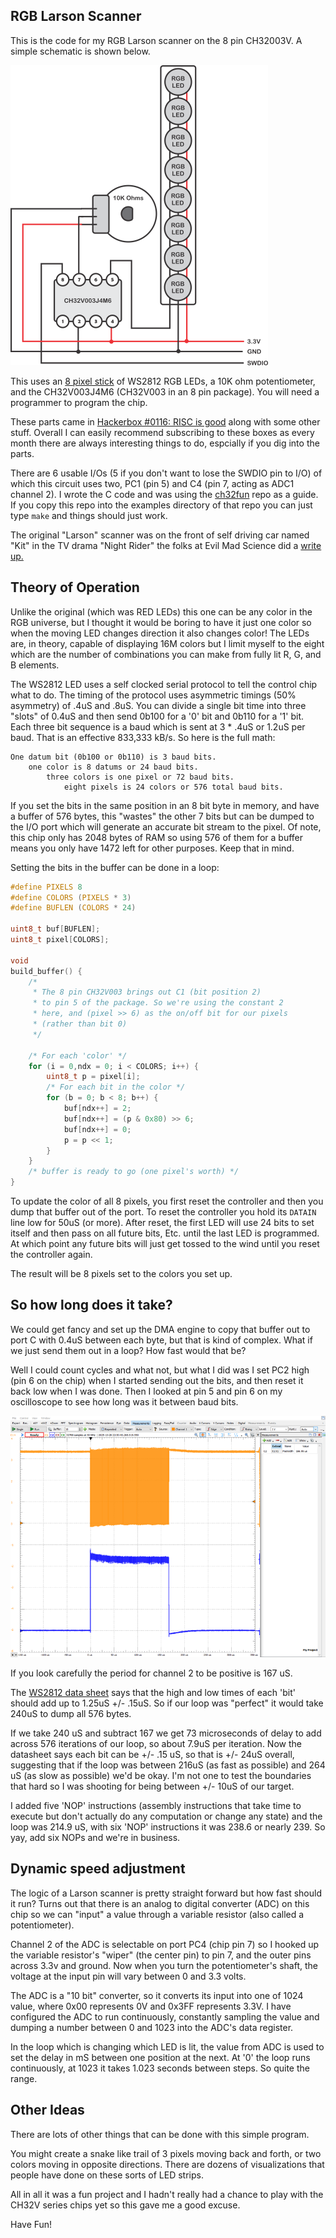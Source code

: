 RGB Larson Scanner
------------------

This is the code for my RGB Larson scanner on the 8 pin CH32003V. A simple
schematic is shown below.

![RGB Larson Scanner Schematic](risc-is-good-schematic.png)

This uses an [8 pixel stick](https://www.amazon.com/dp/B09YTLY6CK) of WS2812
RGB LEDs, a 10K ohm potentiometer, and the CH32V003J4M6 (CH32V003 in an 8 pin
package). You will need a programmer to program the chip.

These parts came in 
[Hackerbox #0116: RISC is good](https://hackerboxes.com/collections/past-hackerboxes/products/hackerbox-0116-risc-is-good) along with some other stuff.
Overall I can easily recommend subscribing to these boxes as every month there
are always interesting things to do, espcially if you dig into the parts.

There are 6 usable I/Os (5 if you don't want to lose the SWDIO pin to I/O) of
which this circuit uses two, PC1 (pin 5) and C4 (pin 7, acting as ADC1 
channel 2). I wrote the C code and was using the 
[ch32fun](https://github.com/cnlohr/ch32fun) repo as a guide. If you copy
this repo into the examples directory of that repo you can just type `make`
and things should just work.

The original "Larson" scanner was on the front of self driving car named
"Kit" in the TV drama "Night Rider" the folks at Evil Mad Science did a
[write up.](https://wiki.evilmadscientist.com/Larson_Scanner)

## Theory of Operation

Unlike the original (which was RED LEDs) this one can be any color in the
RGB universe, but I thought it would be boring to have it just one color so
when the moving LED changes direction it also changes color! The LEDs are,
in theory, capable of displaying 16M colors but I limit myself to the eight
which are the number of combinations you can make from fully lit R, G, and
B elements. 

The WS2812 LED uses a self clocked serial protocol to tell the control 
chip what to do. The timing of the protocol uses asymmetric timings (50%
asymmetry) of .4uS and .8uS. You can divide a single bit time into three
"slots" of 0.4uS and then send 0b100 for a '0' bit and 0b110 for a '1' bit.
Each three bit sequence is a baud which is sent at 3 \* .4uS or 1.2uS
per baud. That is an effective 833,333 kB/s. So here is the full math:

```
One datum bit (0b100 or 0b110) is 3 baud bits.
    one color is 8 datums or 24 baud bits.
        three colors is one pixel or 72 baud bits.
			eight pixels is 24 colors or 576 total baud bits.
```
If you set the bits in the same position in an 8 bit byte in memory, and 
have a buffer of 576 bytes, this "wastes" the other 7 bits but can be
dumped to the I/O port which will generate an accurate bit stream to the
pixel.  Of note, this chip only has 2048 bytes of RAM so using 576 of 
them for a buffer means you only have 1472 left for other purposes. Keep 
that in mind.


Setting the bits in the buffer can be done in a loop:
```c
#define PIXELS 8
#define COLORS (PIXELS * 3)
#define BUFLEN (COLORS * 24)

uint8_t buf[BUFLEN];
uint8_t pixel[COLORS];

void
build_buffer() {
	/* 
	 * The 8 pin CH32V003 brings out C1 (bit position 2)
	 * to pin 5 of the package. So we're using the constant 2
	 * here, and (pixel >> 6) as the on/off bit for our pixels
	 * (rather than bit 0)
	 */

    /* For each 'color' */
    for (i = 0,ndx = 0; i < COLORS; i++) {
        uint8_t p = pixel[i];
        /* For each bit in the color */
        for (b = 0; b < 8; b++) {
            buf[ndx++] = 2;
            buf[ndx++] = (p & 0x80) >> 6;
            buf[ndx++] = 0;
			p = p << 1;
        }
    }
    /* buffer is ready to go (one pixel's worth) */
}
```

To update the color of all 8 pixels, you first reset the controller and
then you dump that buffer out of the port. To reset the controller you
hold its `DATAIN` line low for 50uS (or more). After reset, the first
LED will use 24 bits to set itself and then pass on all future bits, Etc.
until the last LED is programmed. At which point any future bits will just
get tossed to the wind until you reset the controller again. 

The result will be 8 pixels set to the colors you set up.

## So how long does it take?

We could get fancy and set up the DMA engine to copy that buffer out to
port C with 0.4uS between each byte, but that is kind of complex. What if
we just send them out in a loop? How fast would that be? 

Well I could count cycles and what not, but what I did was I set PC2 high (pin
6 on the chip) when I started sending out the bits, and then reset it back 
low when I was done. Then I looked at pin 5 and pin 6 on my oscilloscope
to see how long was it between baud bits.

![Scope Image of the Bit Dump](untuned-scope-image.png)

If you look carefully  the period for channel 2 to be positive is 167 uS.

The [WS2812 data sheet](https://www.digikey.com/en/htmldatasheets/production/1829370/0/0/1/ws2812b)
says that the high and low times of each 'bit' should add up to 1.25uS +/-
.15uS. So if our loop was "perfect" it would take 240uS to dump all 576
bytes.

If we take 240 uS and subtract 167 we get 73 microseconds of delay to add
across 576 iterations of our loop, so about 7.9uS per iteration. Now the
datasheet says each bit can be +/- .15 uS, so that is +/- 24uS overall,
suggesting that if the loop was between 216uS (as fast as possible)
and 264 uS (as slow  as possible) we'd be okay. I'm not one to test 
the boundaries that hard so I was shooting for being between +/- 10uS
of our target.

I added five 'NOP' instructions (assembly instructions that take time to
execute but don't actually do any computation or change any state) and the
loop was 214.9 uS, with six 'NOP' instructions it was 238.6 or nearly 239.
So yay, add six NOPs and we're in business.
 
## Dynamic speed adjustment

The logic of a Larson scanner is pretty straight forward but how fast
should it run? Turns out that there is an analog to digital converter (ADC) on
this chip so we can "input" a value through a variable resistor (also
called a potentiometer).

Channel 2 of the ADC is selectable on port PC4 (chip pin 7) so I hooked up
the variable resistor's "wiper" (the center pin) to pin 7, and the outer
pins across 3.3v and ground. Now when you turn the potentiometer's shaft,
the voltage at the input pin will vary between 0 and 3.3 volts.

The ADC is a "10 bit" converter, so it converts its input into one of
1024 value, where 0x00 represents 0V and 0x3FF represents 3.3V. I have
configured the ADC to run continuously, constantly sampling the value
and dumping a number between 0 and 1023 into the ADC's data register.

In the loop which is changing which LED is lit, the value from ADC is used
to set the delay in mS between one position at the next. At '0' the loop
runs continuously, at 1023 it takes 1.023 seconds between steps. So
quite the range.

## Other Ideas

There are lots of other things that can be done with this simple program. 

You might create a snake like trail of 3 pixels moving back and forth, or
two colors moving in opposite directions. There are dozens of
visualizations that people have done on these sorts of LED strips.

All in all it was a fun project and I hadn't really had a chance to play
with the CH32V series chips yet so this gave me a good excuse.

Have Fun!
